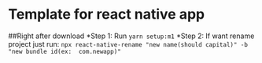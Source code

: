 # Template for react native app
##Right after download
*Step 1: Run ```yarn setup:m1```
*Step 2: If want rename project just run: ```npx react-native-rename "new name(should capital)" -b "new bundle id(ex:  com.newapp)"```
